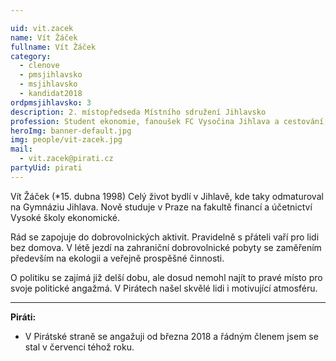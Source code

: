 ```yaml
---

uid: vit.zacek             
name: Vít Žáček        
fullname: Vít Žáček       
category:               
  - clenove
  - pmsjihlavsko         
  - msjihlavsko           
  - kandidat2018   
ordpmsjihlavsko: 3
description: 2. místopředseda Místního sdružení Jihlavsko
profession: Student ekonomie, fanoušek FC Vysočina Jihlava a cestování, politický idealista
heroImg: banner-default.jpg
img: people/vit-zacek.jpg
mail:
  - vit.zacek@pirati.cz
partyUid: pirati
---
```


Vít Žáček (*15. dubna 1998) Celý život bydlí v Jihlavě, kde taky odmaturoval na Gymnáziu Jihlava. Nově studuje v Praze na fakultě financí a účetnictví Vysoké školy ekonomické.

Rád se zapojuje do dobrovolnických aktivit. Pravidelně s přáteli vaří pro lidi bez domova. V létě jezdí na zahraniční dobrovolnické pobyty se zaměřením především na ekologii a veřejně prospěšné činnosti.

O politiku se zajímá již delší dobu, ale dosud nemohl najít to pravé místo pro svoje politické angažmá. V Pirátech našel skvělé lidi i motivující atmosféru.

---

**Piráti:**
* V Pirátské straně se angažuji od března 2018 a řádným členem jsem se stal v červenci téhož roku.
